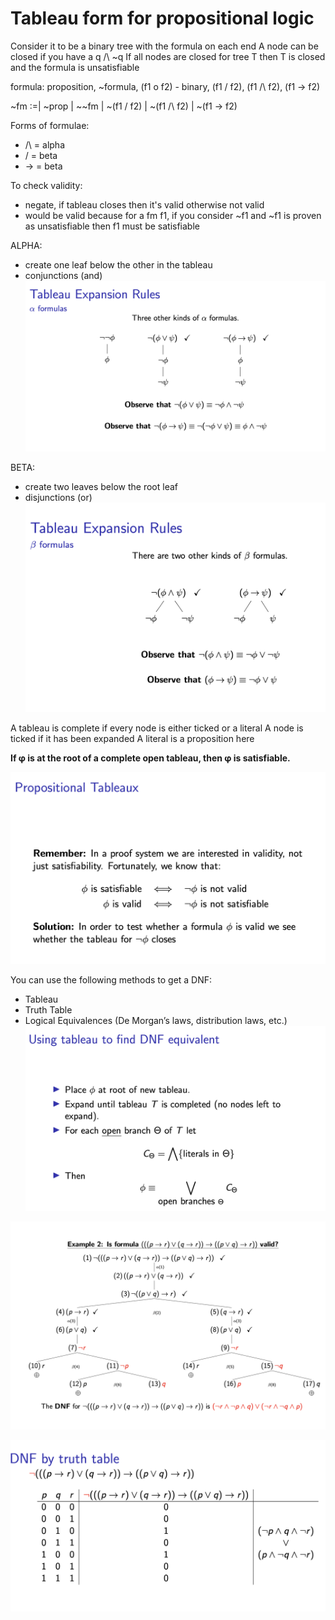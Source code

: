 # Tableau form for propositional logic

Consider it to be a binary tree with the formula on each end
A node can be closed if you have a q /\ ~q
If all nodes are closed for tree T then T is closed and the formula is unsatisfiable

formula: proposition, ~formula, (f1 o f2) - binary, (f1 \/ f2), (f1 /\ f2), (f1 -> f2)

~fm :=| ~prop | ~~fm | ~(f1 \/ f2) | ~(f1 /\ f2) | ~(f1 -> f2)


Forms of formulae:
- /\ = alpha
- \/ = beta
- -> = beta

To check validity: 
- negate, if tableau closes then it's valid otherwise not valid
- would be valid because for a fm f1, if you consider ~f1 and ~f1 is proven as unsatisfiable then f1 must be satisfiable

ALPHA:
- create one leaf below the other in the tableau
- conjunctions (and)
![Alt alpha formulae](image.png)

BETA:
- create two leaves below the root leaf
- disjunctions (or)
![Alt text](image-1.png)

A tableau is complete if every node is either ticked or a literal
A node is ticked if it has been expanded
A literal is a proposition here

**If φ is at the root of a complete open tableau, then φ is satisfiable.**

![Alt How to solve questions](image-2.png)

You can use the following methods to get a DNF:
- Tableau
- Truth Table
- Logical Equivalences (De Morgan’s laws, distribution laws, etc.)
![Alt To get a DNF using tableau](image-3.png)

![Alt Example 1](image-4.png)

![Alt Example 2](image-5.png)